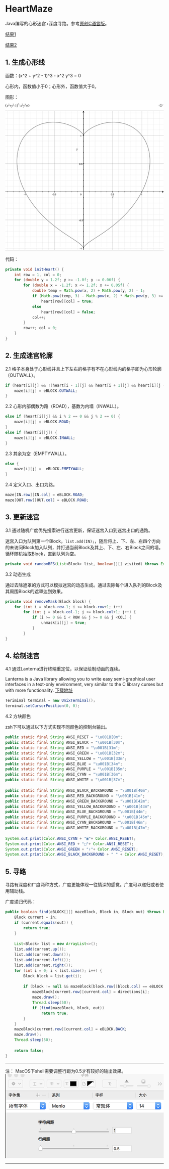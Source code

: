 # HeartMaze

Java编写的心形迷宫+深度寻路。参考[原创C语言版](https://github.com/neolay/HeartMaze)。

[结果1](https://youtu.be/PeLJQY4no1w)

[结果2](https://youtu.be/GGyVq7DzUPc)

## 1. 生成心形线

函数：(x^2 + y^2 - 1)^3 - x^2 y^3 = 0

心形内，函数值小于0；心形外，函数值大于0。

图形：
![](img/心形线.jpg)

代码：

```java
private void initHeart() {
	int row = 1, col = 0;
	for (double y = 1.2f; y >= -1.0f; y -= 0.06f) {
		for (double x = -1.2f; x <= 1.2f; x += 0.05f) {
			double temp = Math.pow(x, 2) + Math.pow(y, 2) - 1;
			if (Math.pow(temp, 3) - Math.pow(x, 2) * Math.pow(y, 3) <= 0.0)
				heart[row][col] = true;
			else
				heart[row][col] = false;
			col++;
		}
		row++; col = 0;
	}
}
```

## 2. 生成迷宫轮廓

2.1 格子本身处于心形线并且上下左右的格子有不在心形线内的格子即为心形轮廓（OUTWALL）。

```java
if (heart[i][j] && !(heart[i - 1][j] && heart[i + 1][j] && heart[i][j - 1] && heart[i][j + 1])) {
	maze[i][j] = eBLOCK.OUTWALL;
} 
```

2.2 心形内部偶数为路（ROAD），基数为内墙（INWALL）。


```java
else if (heart[i][j] && i % 2 == 0 && j % 2 == 0) {
	maze[i][j] = eBLOCK.ROAD;
}
else if (heart[i][j]) {
	maze[i][j] = eBLOCK.INWALL;
}
```

2.3 其余为空（EMPTYWALL）。


```java
else {
	maze[i][j] =  eBLOCK.EMPTYWALL;
}
```

2.4 定义入口、出口为路。


```java
maze[IN.row][IN.col] = eBLOCK.ROAD;
maze[OUT.row][OUT.col] = eBLOCK.ROAD;
```

## 3. 更新迷宫

3.1 通过随机广度优先搜索进行迷宫更新，保证迷宫入口到迷宫出口的通路。

迷宫入口为队列第一个Block，`list.add(IN);`，随后将上、下、左、右四个方向的未访问Block加入队列，并打通当前Block及其上、下、左、右Block之间的墙。循环随机抽取Block，直到队列为空。


```java
private void randomBFS(List<Block> list, boolean[][] visited) throws Exception
```

3.2 动态生成

通过去除遮罩的方式可以模拟迷宫的动态生成。通过去除每个进入队列的Block及其周围Block的遮罩达到效果。

```java
private void removeMask(Block block) {
	for (int i = block.row-1; i <= block.row+1; i++)
		for (int j = block.col-1; j <= block.col+1; j++) {
			if (i >= 0 && i < ROW && j >= 0 && j <COL) {
				unmask[i][j] = true;
			}
		}
}
```

## 4. 绘制迷宫

4.1 通过Lanterna进行终端重定位，以保证绘制动画的连续。

Lanterna is a Java library allowing you to write easy semi-graphical user interfaces in a text-only environment, very similar to the C library curses but with more functionality. [下载地址](http://central.maven.org/maven2/com/googlecode/lanterna/lanterna/3.0.1/lanterna-3.0.1.jar)


```java
Teriminal terminal = new UnixTerminal();
terminal.setCursorPosition(0, 0);
```

4.2 方块颜色

zsh下可以通过以下方式实现不同颜色的控制台输出。

```java
public static final String ANSI_RESET = "\u001B[0m";
public static final String ANSI_BLACK = "\u001B[30m";
public static final String ANSI_RED = "\u001B[31m";
public static final String ANSI_GREEN = "\u001B[32m";
public static final String ANSI_YELLOW = "\u001B[33m";
public static final String ANSI_BLUE = "\u001B[34m";
public static final String ANSI_PURPLE = "\u001B[35m";
public static final String ANSI_CYAN = "\u001B[36m";
public static final String ANSI_WHITE = "\u001B[37m";

public static final String ANSI_BLACK_BACKGROUND = "\u001B[40m";
public static final String ANSI_RED_BACKGROUND = "\u001B[41m";
public static final String ANSI_GREEN_BACKGROUND = "\u001B[42m";
public static final String ANSI_YELLOW_BACKGROUND = "\u001B[43m";
public static final String ANSI_BLUE_BACKGROUND = "\u001B[44m";
public static final String ANSI_PURPLE_BACKGROUND = "\u001B[45m";
public static final String ANSI_CYAN_BACKGROUND = "\u001B[46m";
public static final String ANSI_WHITE_BACKGROUND = "\u001B[47m";

System.out.print(Color.ANSI_CYAN + "▣"+ Color.ANSI_RESET);
System.out.print(Color.ANSI_RED + "□"+ Color.ANSI_RESET);
System.out.print(Color.ANSI_GREEN + "↑"+ Color.ANSI_RESET);
System.out.print(Color.ANSI_BLACK_BACKGROUND + " " + Color.ANSI_RESET);
```

## 5. 寻路

寻路有深度和广度两种方式，广度更能体现一往情深的感觉。广度可以递归或者使用辅助栈。

广度递归代码：
```java
public boolean find(eBLOCK[][] mazeBlock, Block in, Block out) throws Exception {
	Block current = in;
	if (current.equals(out)) {
		return true;
	}
	
	List<Block> list = new ArrayList<>();
	list.add(current.up());
	list.add(current.down());
	list.add(current.left());
	list.add(current.right());
	for (int i = 0; i < list.size(); i++) {
		Block block = list.get(i);
		
		if (block != null && mazeBlock[block.row][block.col] == eBLOCK.ROAD) {
			mazeBlock[current.row][current.col] = directions[i];
			maze.draw();
			Thread.sleep(50);
			if (find(mazeBlock, block, out))
				return true;
		}
	}
	mazeBlock[current.row][current.col] = eBLOCK.BACK;
	maze.draw();
	Thread.sleep(50);
	
	return false;
}
```


-------

注：
MacOS下shell需要调整行距为0.5才有较好的输出效果。
![](img/shell_line_height.png)

-------

